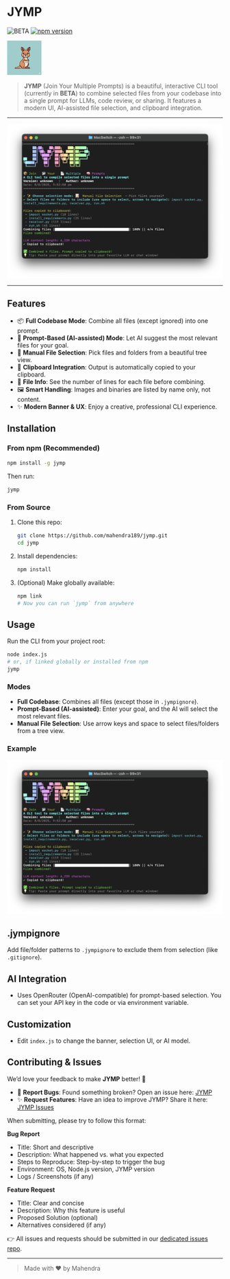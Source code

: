 # JYMP

![BETA](https://img.shields.io/badge/status-BETA-yellow?style=flat-square)
[![npm version](https://img.shields.io/npm/v/jymp?color=blue)](https://www.npmjs.com/package/jymp)

<img src="https://raw.githubusercontent.com/mahendra189/jymp/refs/heads/main/assets/logo.png" alt="JYMP Logo" width="80" height="80" />

> **JYMP** (Join Your Multiple Prompts) is a beautiful, interactive CLI tool (currently in **BETA**) to combine selected files from your codebase into a single prompt for LLMs, code review, or sharing. It features a modern UI, AI-assisted file selection, and clipboard integration.

---

![Screenshot](https://raw.githubusercontent.com/mahendra189/jymp/refs/heads/main/assets/screenshot1.png)

---

## Features

- 📦 **Full Codebase Mode**: Combine all files (except ignored) into one prompt.
- 🤖 **Prompt-Based (AI-assisted) Mode**: Let AI suggest the most relevant files for your goal.
- 📝 **Manual File Selection**: Pick files and folders from a beautiful tree view.
- 🧠 **Clipboard Integration**: Output is automatically copied to your clipboard.
- 📄 **File Info**: See the number of lines for each file before combining.
- 🖼️ **Smart Handling**: Images and binaries are listed by name only, not content.
- ✨ **Modern Banner & UX**: Enjoy a creative, professional CLI experience.

## Installation

### From npm (Recommended)

```sh
npm install -g jymp
````

Then run:

```sh
jymp
```

### From Source

1. Clone this repo:

   ```sh
   git clone https://github.com/mahendra189/jymp.git
   cd jymp
   ```
2. Install dependencies:

   ```sh
   npm install
   ```
3. (Optional) Make globally available:

   ```sh
   npm link
   # Now you can run `jymp` from anywhere
   ```

## Usage

Run the CLI from your project root:

```sh
node index.js
# or, if linked globally or installed from npm
jymp
```

### Modes

* **Full Codebase**: Combines all files (except those in `.jympignore`).
* **Prompt-Based (AI-assisted)**: Enter your goal, and the AI will select the most relevant files.
* **Manual File Selection**: Use arrow keys and space to select files/folders from a tree view.

### Example

![JYMP Screenshot](https://raw.githubusercontent.com/mahendra189/jymp/refs/heads/main/assets/screenshot1.png)

## .jympignore

Add file/folder patterns to `.jympignore` to exclude them from selection (like `.gitignore`).

## AI Integration

* Uses OpenRouter (OpenAI-compatible) for prompt-based selection. You can set your API key in the code or via environment variable.

## Customization

* Edit `index.js` to change the banner, selection UI, or AI model.

## Contributing & Issues

We’d love your feedback to make **JYMP** better! 🚀

* 🐞 **Report Bugs**: Found something broken? Open an issue here: [JYMP](https://github.com/mahendra189/jymp/issues)
* ✨ **Request Features**: Have an idea to improve JYMP? Share it here: [JYMP Issues](https://github.com/mahendra189/jymp/issues)

When submitting, please try to follow this format:

**Bug Report**

* Title: Short and descriptive
* Description: What happened vs. what you expected
* Steps to Reproduce: Step-by-step to trigger the bug
* Environment: OS, Node.js version, JYMP version
* Logs / Screenshots (if any)

**Feature Request**

* Title: Clear and concise
* Description: Why this feature is useful
* Proposed Solution (optional)
* Alternatives considered (if any)

👉 All issues and requests should be submitted in our [dedicated issues repo](https://github.com/mahendra189/jymp).

---

> Made with ❤️ by Mahendra
